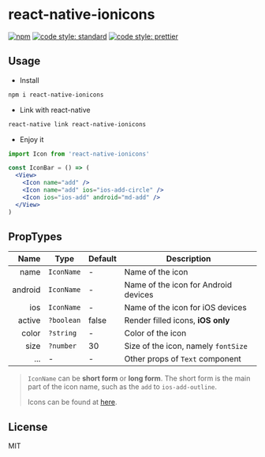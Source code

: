 # react-native-ionicons

[![npm](https://img.shields.io/npm/v/react-native-ionicons.svg)](https://www.npmjs.com/package/react-native-ionicons)
[![code style: standard](https://img.shields.io/badge/code_style-standard-brightgreen.svg)](https://standardjs.com)
[![code style: prettier](https://img.shields.io/badge/code_style-prettier-ff69b4.svg)](https://prettier.io/)

## Usage

* Install

```bash
npm i react-native-ionicons
```

* Link with react-native

```bash
react-native link react-native-ionicons
```

* Enjoy it

```jsx harmony
import Icon from 'react-native-ionicons'

const IconBar = () => (
  <View>
    <Icon name="add" />
    <Icon name="add" ios="ios-add-circle" />
    <Icon ios="ios-add" android="md-add" />
  </View>
)
```

## PropTypes

|    Name | Type       | Default | Description                          |
| ------: | ---------- | ------- | ------------------------------------ |
|    name | `IconName` | -       | Name of the icon                     |
| android | `IconName` | -       | Name of the icon for Android devices |
|     ios | `IconName` | -       | Name of the icon for iOS devices     |
|  active | `?boolean` | false   | Render filled icons, **iOS only**    |
|   color | `?string`  | -       | Color of the icon                    |
|    size | `?number`  | 30      | Size of the icon, namely `fontSize`  |
|     ... | -          | -       | Other props of `Text` component      |

> `IconName` can be **short form** or **long form**.
> The short form is the main part of the icon name, such as the `add` to `ios-add-outline`.
>
> Icons can be found at [here](https://ionicframework.com/docs/ionicons/).

## License

MIT
